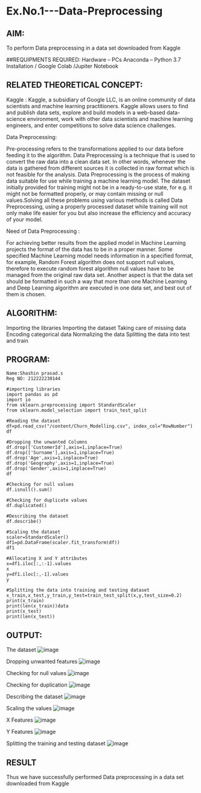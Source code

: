 # Ex.No.1---Data-Preprocessing
## AIM:

To perform Data preprocessing in a data set downloaded from Kaggle

##REQUIPMENTS REQUIRED:
Hardware – PCs
Anaconda – Python 3.7 Installation / Google Colab /Jupiter Notebook

## RELATED THEORETICAL CONCEPT:

Kaggle :
Kaggle, a subsidiary of Google LLC, is an online community of data scientists and machine learning practitioners. Kaggle allows users to find and publish data sets, explore and build models in a web-based data-science environment, work with other data scientists and machine learning engineers, and enter competitions to solve data science challenges.

Data Preprocessing:

Pre-processing refers to the transformations applied to our data before feeding it to the algorithm. Data Preprocessing is a technique that is used to convert the raw data into a clean data set. In other words, whenever the data is gathered from different sources it is collected in raw format which is not feasible for the analysis.
Data Preprocessing is the process of making data suitable for use while training a machine learning model. The dataset initially provided for training might not be in a ready-to-use state, for e.g. it might not be formatted properly, or may contain missing or null values.Solving all these problems using various methods is called Data Preprocessing, using a properly processed dataset while training will not only make life easier for you but also increase the efficiency and accuracy of your model.

Need of Data Preprocessing :

For achieving better results from the applied model in Machine Learning projects the format of the data has to be in a proper manner. Some specified Machine Learning model needs information in a specified format, for example, Random Forest algorithm does not support null values, therefore to execute random forest algorithm null values have to be managed from the original raw data set.
Another aspect is that the data set should be formatted in such a way that more than one Machine Learning and Deep Learning algorithm are executed in one data set, and best out of them is chosen.


## ALGORITHM:
Importing the libraries
Importing the dataset
Taking care of missing data
Encoding categorical data
Normalizing the data
Splitting the data into test and train

## PROGRAM:
```
Name:Shashin prasad.s
Reg NO: 212222230144
```
```
#importing libraries
import pandas as pd
import io
from sklearn.preprocessing import StandardScaler
from sklearn.model_selection import train_test_split

#Reading the dataset
df=pd.read_csv("/content/Churn_Modelling.csv", index_col="RowNumber")
df

#Dropping the unwanted Columns
df.drop(['CustomerId'],axis=1,inplace=True)
df.drop(['Surname'],axis=1,inplace=True)
df.drop('Age',axis=1,inplace=True)
df.drop('Geography',axis=1,inplace=True)
df.drop('Gender',axis=1,inplace=True)
df

#Checking for null values
df.isnull().sum()

#Checking for duplicate values
df.duplicated()

#Describing the dataset
df.describe()

#Scaling the dataset
scaler=StandardScaler()
df1=pd.DataFrame(scaler.fit_transform(df))
df1

#Allocating X and Y attributes
x=df1.iloc[:,:-1].values
x
y=df1.iloc[:,-1].values
y

#Splitting the data into training and testing dataset
x_train,x_test,y_train,y_test=train_test_split(x,y,test_size=0.2)
print(x_train)
print(len(x_train))data
print(x_test)
print(len(x_test))
```


## OUTPUT:

The dataset 
![image](https://github.com/BHARATHWAJRAMESH/Ex.No.1---Data-Preprocessing/assets/119394248/aa163363-d107-44e3-9c79-56ecb1c2c48e)

Dropping unwanted features
![image](https://github.com/BHARATHWAJRAMESH/Ex.No.1---Data-Preprocessing/assets/119394248/3effac5c-0f17-4973-93ee-b231f5b6502d)

Checking for null values
![image](https://github.com/BHARATHWAJRAMESH/Ex.No.1---Data-Preprocessing/assets/119394248/7016aa82-a4cf-41a6-b861-cde96f036cd7)

Checking for duplication
![image](https://github.com/BHARATHWAJRAMESH/Ex.No.1---Data-Preprocessing/assets/119394248/6eaaa978-3beb-4046-b277-3e4f97c52d90)

Describing the dataset
![image](https://github.com/BHARATHWAJRAMESH/Ex.No.1---Data-Preprocessing/assets/119394248/7dcce62f-0fe2-4678-bb80-0b468d0c01ea)

Scaling the values
![image](https://github.com/BHARATHWAJRAMESH/Ex.No.1---Data-Preprocessing/assets/119394248/64f43587-00a4-43ad-8411-d54e63cf1cf6)

X Features
![image](https://github.com/BHARATHWAJRAMESH/Ex.No.1---Data-Preprocessing/assets/119394248/2d8c3fc6-b176-47c9-ac82-1d22bc65950e)

Y Features
![image](https://github.com/BHARATHWAJRAMESH/Ex.No.1---Data-Preprocessing/assets/119394248/1f1d0a92-024f-4f22-8f2d-ec207874914f)

Splitting the training and testing dataset
![image](https://github.com/BHARATHWAJRAMESH/Ex.No.1---Data-Preprocessing/assets/119394248/dcd4a1e7-b15c-4547-8cdf-1ad4e06c01d5)




## RESULT
Thus we have successfully performed Data preprocessing in a data set downloaded from Kaggle
